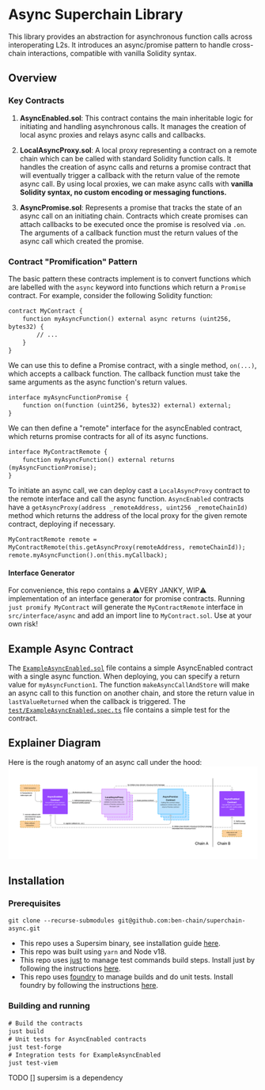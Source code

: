 # Async Superchain Library

This library provides an abstraction for asynchronous function calls across interoperating L2s. It introduces an async/promise pattern to handle cross-chain interactions, compatible with vanilla Solidity syntax.

## Overview

### Key Contracts
1. **AsyncEnabled.sol**: This contract contains the main inheritable logic for initiating and handling asynchronous calls. It manages the creation of local async proxies and relays async calls and callbacks.

2. **LocalAsyncProxy.sol**: A local proxy representing a contract on a remote chain which can be called with standard Solidity function calls. It handles the creation of async calls and returns a promise contract that will eventually trigger a callback with the return value of the remote async call. By using local proxies, we can make async calls with **vanilla Solidity syntax, no custom encoding or messaging functions.**

3. **AsyncPromise.sol**: Represents a promise that tracks the state of an async call on an initiating chain. Contracts which create promises can attach callbacks to be executed once the promise is resolved via `.on`. The arguments of a callback function must the return values of the async call which created the promise.

### Contract "Promification" Pattern

The basic pattern these contracts implement is to convert functions which are labelled with the `async` keyword into functions which return a `Promise` contract.
For example, consider the following Solidity function:
```solidity
contract MyContract {
    function myAsyncFunction() external async returns (uint256, bytes32) {
        // ...
    }
}
```
We can use this to define a Promise contract, with a single method, `on(...)`, which accepts a callback function. The callback function must take the same arguments as the async function's return values.
```solidity
interface myAsyncFunctionPromise {
    function on(function (uint256, bytes32) external) external;
}
```
We can then define a "remote" interface for the asyncEnabled contract, which returns promise contracts for all of its async functions.
```solidity
interface MyContractRemote {
    function myAsyncFunction() external returns (myAsyncFunctionPromise);
}
```
To initiate an async call, we can deploy cast a `LocalAsyncProxy` contract to the remote interface and call the async function. `AsyncEnabled` contracts have a `getAsyncProxy(address _remoteAddress, uint256 _remoteChainId)` method which returns the address of the local proxy for the given remote contract, deploying if necessary.

```solidity
MyContractRemote remote = MyContractRemote(this.getAsyncProxy(remoteAddress, remoteChainId));
remote.myAsyncFunction().on(this.myCallback);
```
#### Interface Generator
For convenience, this repo contains a ⚠️VERY JANKY, WIP⚠️ implementation of an interface generator for promise contracts. Running `just promify MyContract` will generate the `MyContractRemote` interface in `src/interface/async` and add an import line to `MyContract.sol`. Use at your own risk!

## Example Async Contract

The [`ExampleAsyncEnabled.sol`](./src/ExampleAsyncEnabled.sol) file contains a simple AsyncEnabled contract with a single async function. When deploying, you can specify a return value for `myAsyncFunction1`. The function `makeAsyncCallAndStore` will make an async call to this function on another chain, and store the return value in `lastValueReturned` when the callback is triggered. The [`test/ExampleAsyncEnabled.spec.ts`](./test/ExampleAsyncEnabled.spec.ts) file contains a simple test for the contract.

## Explainer Diagram
Here is the rough anatomy of an async call under the hood:
![Explainer Diagram](./assets/async-call-anatomy.png)

## Installation
### Prerequisites
```
git clone --recurse-submodules git@github.com:ben-chain/superchain-async.git
```

- This repo uses a Supersim binary, see installation guide [here](https://supersim.pages.dev/getting-started/installation).
- This repo was built using `yarn` and Node v18.
- This repo uses [just](https://github.com/casey/just) to manage test commands build steps. Install just by following the instructions [here](https://github.com/casey/just#installation).
- This repo uses [foundry](https://github.com/foundry-rs/foundry) to manage builds and do unit tests. Install foundry by following the instructions [here](https://book.getfoundry.sh/getting-started/installation).
### Building and running
```
# Build the contracts
just build
# Unit tests for AsyncEnabled contracts
just test-forge
# Integration tests for ExampleAsyncEnabled
just test-viem
```


TODO
[] supersim is a dependency